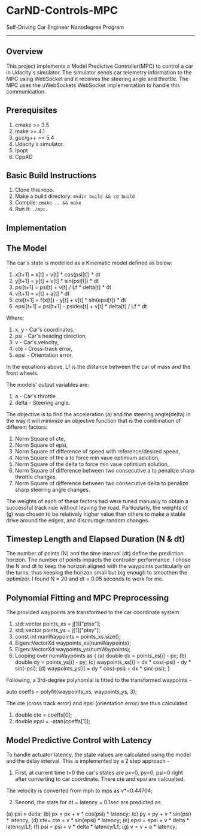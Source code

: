# CarND-Controls-MPC
Self-Driving Car Engineer Nanodegree Program

---

## Overview
This project implements a Model Predictive Controller(MPC) to control a car in Udacity's simulator.
The simulator sends car telemetry information to the MPC using WebSocket and it receives the steering
angle and throttle. The MPC uses the uWebSockets WebSocket implementation to handle this communication.

## Prerequisites

1. cmake >= 3.5
2. make >= 4.1
3. gcc/g++ >= 5.4
4. Udacity's simulator.
5. Ipopt
6. CppAD

## Basic Build Instructions

1. Clone this repo.
2. Make a build directory: `mkdir build && cd build`
3. Compile: `cmake .. && make`
4. Run it: `./mpc`.


## Implementation

## The Model
The car's state is modelled as a Kinematic model defined as below:

1. x[t+1] = x[t] + v[t] * cos(psi[t]) * dt
2. y[t+1] = y[t] + v[t] * sin(psi[t]) * dt
3. psi[t+1] = psi[t] + v[t] / Lf * delta[t] * dt
4. v[t+1] = v[t] + a[t] * dt
5. cte[t+1] = f(x[t]) - y[t] + v[t] * sin(epsi[t]) * dt
6. epsi[t+1] = psi[t+1] - psides[t] + v[t] * delta[t] / Lf * dt

Where:

1. x, y - Car's coordinates,
2. psi - Car's heading direction,
3. v - Car's velocity,
4. cte - Cross-track error,
5. epsi - Orientation error.

In the equations above, Lf is the distance between the car of mass and the front wheels.

The models' output variables are:

1. a - Car's throttle
2. delta - Steering angle.

The objective is to find the acceleration (a) and the steering angle(delta) in the way it will minimize
an objective function that is the combination of different factors:

1. Norm Square of cte,
2. Norm Square of epsi, 
3. Norm Square of difference of speed with reference/desired speed, 
4. Norm Square of the a to force min vaue optimium solution,
5. Norm Square of the delta to force min vaue optimium solution,
6. Norm Square of difference between two consecutive a to penalize sharp throttle changes,
7. Norm Square of difference between two consecutive delta to penalize sharp steering angle changes.

The weights of each of these factors had were tuned manually to obtain a successful track ride without leaving the road.
Particularly, the weights of (g) was chosen to be relatively higher value than others to make a stable drive around 
the edges, and discourage random changes.

## Timestep Length and Elapsed Duration (N & dt)

The number of points (N) and the time interval (dt) define the prediction horizon. 
The number of points impacts the controller performance. I chose the N and dt to keep the horizon
aligned with the waypoints particularly on the turns, thus keeping the horizon small but big enough to
smoothen the optimizer. I found N = 20 and dt = 0.05 seconds to work  for me.

## Polynomial Fitting and MPC Preprocessing
The provided waypoints are transformed to the car coordinate system

1. std::vector<double> points_xs = j[1]["ptsx"];
2. std::vector<double> points_ys = j[1]["ptsy"];
3. const int numWaypoints = points_xs.size();
4. Eigen::VectorXd waypoints_xs(numWaypoints);
5. Eigen::VectorXd waypoints_ys(numWaypoints);
6. Looping over numWaypoints as {
(a)	double dx = points_xs[i] - px;
(b)	double dy = points_ys[i] - py;
(c)	waypoints_xs[i] = dx * cos(-psi) - dy * sin(-psi);
(d)	waypoints_ys[i] = dy * cos(-psi) + dx * sin(-psi);
}


Following, a 3rd-degree polynomial is fitted to the transformed waypoints -

auto coeffs = polyfit(waypoints_xs, waypoints_ys, 3);

The cte (cross track error) and epsi (orientation error) are thus calculated  

1. double cte  = coeffs[0];
2. double epsi = -atan(coeffs[1]);

## Model Predictive Control with Latency
To handle actuator latency, the state values are calculated using the model and the delay interval.
This is implemented by a 2 step approach -

1. First, at current time t=0 the car's states are px=0, py=0, psi=0 right after converting to car coordinate. 
There cte and epsi are calcualted. 

The velocity is converted from mph to mps as
v*=0.44704;

2. Second, the state for dt = latency = 0.1sec are predicted as

(a) psi = delta; 
(b) px = px + v * cos(psi) * latency; 
(c) py = py + v * sin(psi) * latency;
(d) cte= cte + v * sin(epsi) * latency;
(e) epsi = epsi + v * delta * latency/Lf;
(f) psi = psi + v * delta * latency/Lf;
(g) v = v + a * latency;


